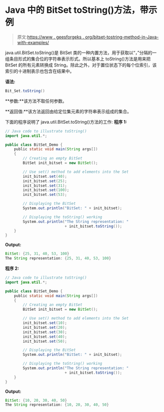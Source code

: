 # Java 中的 BitSet toString()方法，带示例

> 原文:[https://www . geesforgeks . org/bitset-tostring-method-in-Java-with-examples/](https://www.geeksforgeeks.org/bitset-tostring-method-in-java-with-examples/)

java.util.BitSet.toString()是 BitSet 类的一种内置方法，用于获取以“，”分隔的一组条目形式的集合位的字符串表示形式。所以基本上 toString()方法是用来把 BitSet 的所有元素转换成 String。除此之外，对于置位状态下的每个位索引，该索引的十进制表示也包含在结果中。

**语法:**

```java
Bit_Set.toString()
```

**参数:**该方法不取任何参数。

**返回值:**该方法返回由给定位集元素的字符串表示组成的集合。

下面的程序说明了 java.util.BitSet.toString()方法的工作:
**程序 1:**

```java
// Java code to illustrate toString()
import java.util.*;

public class BitSet_Demo {
    public static void main(String args[])
    {
        // Creating an empty BitSet
        BitSet init_bitset = new BitSet();

        // Use set() method to add elements into the Set
        init_bitset.set(40);
        init_bitset.set(25);
        init_bitset.set(31);
        init_bitset.set(100);
        init_bitset.set(53);

        // Displaying the BitSet
        System.out.println("BitSet: " + init_bitset);

        // Displaying the toString() working
        System.out.println("The String representation: "
                           + init_bitset.toString());
    }
}
```

**Output:**

```java
BitSet: {25, 31, 40, 53, 100}
The String representation: {25, 31, 40, 53, 100}

```

**程序 2:**

```java
// Java code to illustrate toString()
import java.util.*;

public class BitSet_Demo {
    public static void main(String args[])
    {
        // Creating an empty BitSet
        BitSet init_bitset = new BitSet();

        // Use set() method to add elements into the Set
        init_bitset.set(10);
        init_bitset.set(20);
        init_bitset.set(30);
        init_bitset.set(40);
        init_bitset.set(50);

        // Displaying the BitSet
        System.out.println("BitSet: " + init_bitset);

        // Displaying the toString() working
        System.out.println("The String representation: "
                           + init_bitset.toString());
    }
}
```

**Output:**

```java
BitSet: {10, 20, 30, 40, 50}
The String representation: {10, 20, 30, 40, 50}

```